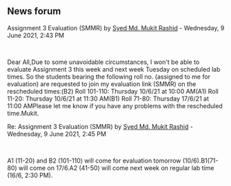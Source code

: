 <h2>News forum</h2><a href="https://moodle.cse.buet.ac.bd/user/view.php?id=1878&course=567"></a>
Assignment 3 Evaluation (SMMR)
by <a href="https://moodle.cse.buet.ac.bd/user/view.php?id=1878&course=567">Syed Md. Mukit Rashid</a> - Wednesday, 9 June 2021, 2:43 PM


 

Dear All,Due to some unavoidable circumstances, I won't be able to evaluate Assignment 3 this week and next week Tuesday on scheduled lab times. So the students bearing the following roll no. (assigned to me for evaluation) are requested to join my evaluation link (SMMR) on the rescheduled times:(B2) Roll 101-110: Thursday 10/6/21 at 10:00 AM(A1) Roll 11-20: Thursday 10/6/21 at 11:30 AM(B1) Roll 71-80: Thursday 17/6/21 at 11:00 AMPlease let me know if you have any problems with the rescheduled time.Mukit.





<a href="https://moodle.cse.buet.ac.bd/user/view.php?id=1878&course=567"></a>
Re: Assignment 3 Evaluation (SMMR)
by <a href="https://moodle.cse.buet.ac.bd/user/view.php?id=1878&course=567">Syed Md. Mukit Rashid</a> - Wednesday, 9 June 2021, 2:45 PM


 

A1 (11-20) and B2 (101-110) will come for evaluation tomorrow (10/6).B1(71-80) will come on 17/6.A2 (41-50) will come next week on regular lab time (16/6, 2:30 PM).








